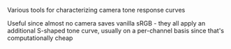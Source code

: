 Various tools for characterizing camera tone response curves

Useful since almost no camera saves vanilla sRGB - they all apply an additional S-shaped tone curve, usually on a per-channel basis since that's computationally cheap